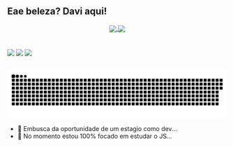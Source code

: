 ## Eae beleza? Davi aqui!

<div align="center">
  <a href="https://github.com/NappOS">
  <img align="center" src="https://github-readme-stats.vercel.app/api?username=NappOS&show_icons=true&theme=dark" />
</a>
<a href="https://github.com/NappOS">
  <img align="center" src="https://github-readme-stats.vercel.app/api/top-langs/?username=NappOS&layout=compact&theme=dark" />
</a>
</div>

#

<div>
  <a href = "mailto:davioliveirasanto.work@gmail.com"><img src="https://img.shields.io/badge/-Gmail-%23333?style=for-the-badge&logo=gmail&logoColor=white" target="_blank"></a>
  <a href="https://www.linkedin.com/in/davi-olivera-santos-78b042198/" target="_blank"><img src="https://img.shields.io/badge/-LinkedIn-%230077B5?style=for-the-badge&logo=linkedin&logoColor=white" target="_blank"></a> 
   <a href="https://www.instagram.com/davi._.os/" target="_blank"><img src="https://img.shields.io/badge/-Instagram-%23E4405F?style=for-the-badge&logo=instagram&logoColor=white" target="_blank"></a>

##
  </div>
  
  ![Snake animation](https://github.com/NappOS/NappOS/blob/output/github-contribution-grid-snake.svg)
  
- 🔭 Embusca da oportunidade de um estagio como dev...
- 🌱 No momento estou 100% focado em estudar o JS...
